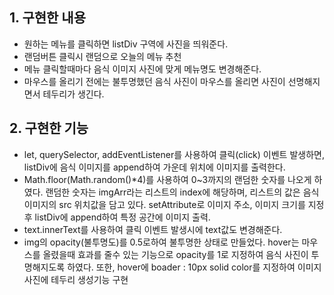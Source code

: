 ## 1. 구현한 내용
* 원하는 메뉴를 클릭하면 listDiv 구역에 사진을 띄워준다.
* 랜덤버튼 클릭시 랜덤으로 오늘의 메뉴 추천
* 메뉴 클릭할때마다 음식 이미지 사진에 맞게 메뉴명도 변경해준다.
* 마우스를 올리기 전에는 불투명했던 음식 사진이 마우스를 올리면 사진이 선명해지면서 테두리가 생긴다.

## 2. 구현한 기능
* let, querySelector, addEventListener를 사용하여 클릭(click) 이벤트 발생하면, listDiv에 음식 이미지를 append하여 가운데 위치에 이미지를 출력한다.
* Math.floor(Math.random()*4)를 사용하여 0~3까지의 랜덤한 숫자를 나오게 하였다. 랜덤한 숫자는 imgArr라는 리스트의 index에 해당하며, 리스트의 값은 음식 이미지의 src 위치값을 담고 있다. setAttribute로 이미지 주소, 이미지 크기를 지정 후 listDiv에 append하여 특정 공간에 이미지 출력.
* text.innerText를 사용하여 클릭 이벤트 발생시에 text값도 변경해준다.
* img의 opacity(불투명도)를 0.5로하여 불투명한 상태로 만들었다. hover는 마우스를 올렸을때 효과를 줄수 있는 기능으로 opacity를 1로 지정하여 음식 사진이 투명해지도록 하였다. 또한, hover에 boader : 10px solid color를 지정하여 이미지 사진에 테두리 생성기능 구현  
